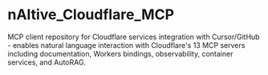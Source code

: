 # nAItive_Cloudflare_MCP
MCP client repository for Cloudflare services integration with Cursor/GitHub - enables natural language interaction with Cloudflare's 13 MCP servers including documentation, Workers bindings, observability, container services, and AutoRAG.
